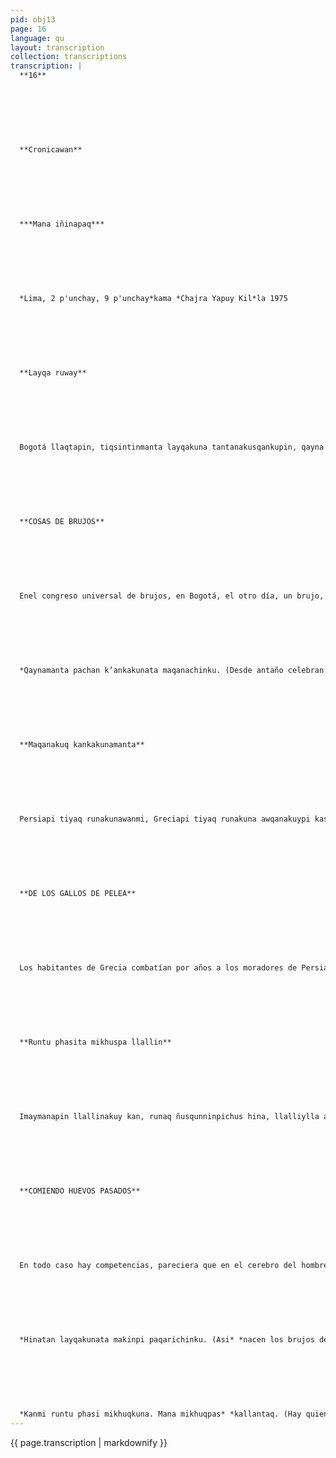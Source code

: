 ```yaml
---
pid: obj13
page: 16
language: qu
layout: transcription
collection: transcriptions
transcription: |
  **16**
  
  
  
  
  
  
  
  **Cronicawan**
  
  
  
  
  
  
  
  ***Mana iñinapaq***
  
  
  
  
  
  
  
  *Lima, 2 p'unchay, 9 p'unchay*kama *Chajra Yapuy Kil*la 1975
  
  
  
  
  
  
  
  **Layqa ruway**
  
  
  
  
  
  
  
  Bogotá llaqtapin, tiqsintinmanta layqakuna tantanakusqankupin, qayna p’unchay, huj layqa, llapan runakunaq p’utinta, suyunta ima, mana tupayuspalla, yuyaynillanwan q’ewirparin. Qhawashaspallas, imatapas p’akin, mana tupayuspallas imatapas q’ewikacharun. Paymi ura intichay p’unchaypi, atisqanta rikuchin. Paypa sutinmi Uri Geller, Israel llaqtamanta. Cheqaqchus, manachus kakun, layqakunaqa nunanpi kushkan taytachatas apanku, kushkantataq saqrata. Imaraq kay layqa ruwaykuna...
  
  
  
  
  
  
  
  **COSAS DE BRUJOS**
  
  
  
  
  
  
  
  Enel congreso universal de brujos, en Bogotá, el otro día, un brujo, ante la mirada de las gentes dobló llaves y candados, con sólo la fuerza de su pensamiento, dobló sin siquiera tocarlos. Dice que rompe las cosas con sólo mirarlas, para retorcerlas no necesita de sus manos El mismo personaje, el domingo pasado, hizo ver de lo que es capaz, es de la ciudad de lsrael y su nombre es Uri Geller. Será verdad o no, pero dicen que los brujos llevan en la mitad de su alma algo de Dios y en la otra mitad algo del diablo. Que brujerías éstas.
  
  
  
  
  
  
  
  *Qaynamanta pachan k’ankakunata maqanachinku. (Desde antaño celebran la pelea de gallos).*
  
  
  
  
  
  
  
  **Maqanakuq kankakunamanta**
  
  
  
  
  
  
  
  Persiapi tiyaq runakunawanmi, Greciapi tiyaq runakuna awqanakuypi kasharanku. Greciaq wallawisankunatan Temistocles wamink’asqa. p’unchaykuna hamuyninmansi, chawpi ñanta purishaqtinku, wayan patapi ch’ujllachapi k’ankakuna maqanakusqanta rikusqa, hinaspa wallawisankunata wallpakunaq sinchi kayninta qhawachisqa, ama ayqenankupaq, ama llaqlla sunquyuq awqanakuypi kanankupaq. Persia runakunaman, awqa tinkuypi llallispataqmi Grecia llaqtanman k’ankakunata apasqa, sapa watan llallisqanmanta yuyarinanpaq: Chaymanta pachas, k’ankakunata raymikunapi maqanachisqaku. Paykunas España Suyumanpas apasqaku; españolkunañataq ñuqanchisman apamuwasqanchis. Hinan, lliwpas willayniyuqmi...
  
  
  
  
  
  
  
  **DE LOS GALLOS DE PELEA**
  
  
  
  
  
  
  
  Los habitantes de Grecia combatían por años a los moradores de Persia. Para entonces, Temístocles comandaba los ejércitos griegos. Al transcurso de los días, a la mitad del camino, en una cabaña, junto a un pastizal vio una pelea de gallos, puso de ejemplo su valor a los soldados que comandaba para que en el combate no fueran cobardes sus corazones. Y cuando triunfó sobre los ejércitos persas, llevó a Grecia los gallos, para que cada año recuerden su victoria. Dicen que desde entonces en las fiestas de los pueblos pelean los pobres gallos. Son los griegos los que llevaron a España, y a su vez los españoles han traído hasta nosotros Así es, todo tiene una historia.
  
  
  
  
  
  
  
  **Runtu phasita mikhuspa llallin**
  
  
  
  
  
  
  
  Imaymanapin llallinakuy kan, runaq ñusqunninpichus hina, llalliylla atipakun. Qayna p'unchaymi España Suyupi huj runa suqta pisqayuq phasisqa runtuta mikhurparisqa. Chay churanakuypitaq llallisqasinglés runata, paymanta huj runtutawan mikhuspa.. Chay hayllisqanwanmi teqsi muyuntinmanta aswan ashkha, phasisqa runtu mikhuq kaKanmi kay pachapi, atipachinankukama mikhuq runakuna, kallankutaqmi mana hayk’aq runtu phasimikhuqkuna.. Ashkhan kankupas.
  
  
  
  
  
  
  
  **COMIENDO HUEVOS PASADOS**
  
  
  
  
  
  
  
  En todo caso hay competencias, pareciera que en el cerebro del hombre se enraizara sólo el desafio. En España, el otro día, un hombre devoró sesenticinco huevos pasados, ganando de esta forma a un inglés que comió sólo sesenticuatro.. Con esta victoria, es el que más huevos pasados come en todo el mundo. Hay en este mundo, gentes que comen hasta e hastio, y los hay también quienes no han comido ninguno... Aún son muchos...
  
  
  
  
  
  
  
  *Hinatan layqakunata makinpi paqarichinku. (Asi* *nacen los brujos de otras manos)*
  
  
  
  
  
  
  
  *Kanmi runtu phasi mikhuqkuna. Mana mikhuqpas* *kallantaq. (Hay quienes comen huevos pasados y* *hay tambien quienes no comen).*
---
```


{{ page.transcription | markdownify }}
